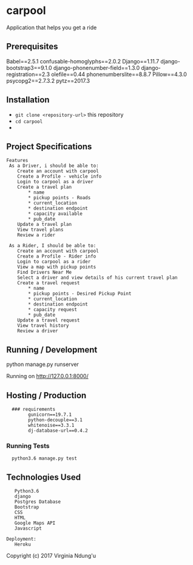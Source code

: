 # carpool
Application that helps you get a ride

## Prerequisites
  Babel==2.5.1
  confusable-homoglyphs==2.0.2
  Django==1.11.7
  django-bootstrap3==9.1.0
  django-phonenumber-field==1.3.0
  django-registration==2.3
  olefile==0.44
  phonenumberslite==8.8.7
  Pillow==4.3.0
  psycopg2==2.7.3.2
  pytz==2017.3
  
 ## Installation

* `git clone <repository-url>` this repository
* `cd carpool` 
* 

## Project Specifications

    Features
     As a Driver, i should be able to:
        Create an account with carpool
        Create a Profile - vehicle info
        Login to carpool as a driver
        Create a travel plan
            * name
            * pickup points - Roads
            * current_location
            * destination endpoint
            * capacity available
            * pub_date
        Update a travel plan
        View travel plans
        Review a rider
       
     As a Rider, I should be able to:
        Create an account with carpool
        Create a Profile - Rider info
        Login to carpool as a rider
        View a map with pickup points
        Find Drivers Near Me
        Select a driver and view details of his current travel plan
        Create a travel request
            * name
            * pickup points - Desired Pickup Point
            * current_location
            * destination endpoint
            * capacity request
            * pub_date
        Update a travel request
        View travel history
        Review a driver
        
  
## Running / Development

python manage.py runserver

Running on http://127.0.0.1:8000/

## Hosting / Production

      ### requirements
            gunicorn==19.7.1
            python-decouple==3.1
            whitenoise==3.3.1
            dj-database-url==0.4.2


### Running Tests

      python3.6 manage.py test

## Technologies Used
       Python3.6
       django
       Postgres Database
       Bootstrap
       CSS
       HTML
       Google Maps API
       Javascript

    Deployment:
       Heroku


Copyright (c) 2017 Virginia Ndung'u      
        
        
